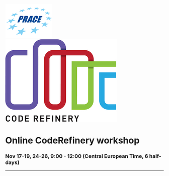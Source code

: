![](img/prace_logo.png)
![](img/logo_small.jpeg)

# Online CodeRefinery workshop

### Nov 17-19, 24-26, 9:00 - 12:00 (Central European Time, 6 half-days)

---
